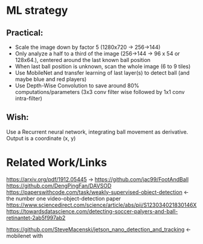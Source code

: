 # ML strategy

## Practical:

- Scale the image down by factor 5 (1280x720 -> 256->144)
- Only analyze a half to a third of the image (256->144 -> 96 x 54 or 128x64.), centered around the last known ball position
- When last ball position is unknown, scan the whole image (6 to 9 tiles)
- Use MobileNet and transfer learning of last layer(s) to detect ball (and maybe blue and red players)
- Use Depth-Wise Convolution to save around 80% computations/parameters  (3x3 conv filter wise followed by 1x1 conv intra-filter)

## Wish: 

Use a Recurrent neural network, integrating ball movement as derivative. Output is a coordinate (x, y)

# Related Work/Links

https://arxiv.org/pdf/1912.05445  -> https://github.com/jac99/FootAndBall
https://github.com/DengPingFan/DAVSOD
https://paperswithcode.com/task/weakly-supervised-object-detection  <- the number one video-object-detection paper
https://www.sciencedirect.com/science/article/abs/pii/S123034021830146X
https://towardsdatascience.com/detecting-soccer-palyers-and-ball-retinantet-2ab5f997ab2

https://github.com/SteveMacenski/jetson_nano_detection_and_tracking <- mobilenet with 
